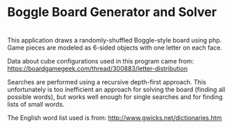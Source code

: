 # Boggle Board Generator and Solver
# 
This application draws a randomly-shuffled Boggle-style board using php.
Game pieces are modeled as 6-sided objects with one letter on each face. 

Data about cube configurations used in this program came from:
https://boardgamegeek.com/thread/300883/letter-distribution

Searches are performed using a recursive depth-first approach. This unfortunately 
is too inefficient an approach for solving the board (finding all possible words), 
but works well enough for single searches and for finding lists of small words. 

The English word list used is from: http://www.gwicks.net/dictionaries.htm
